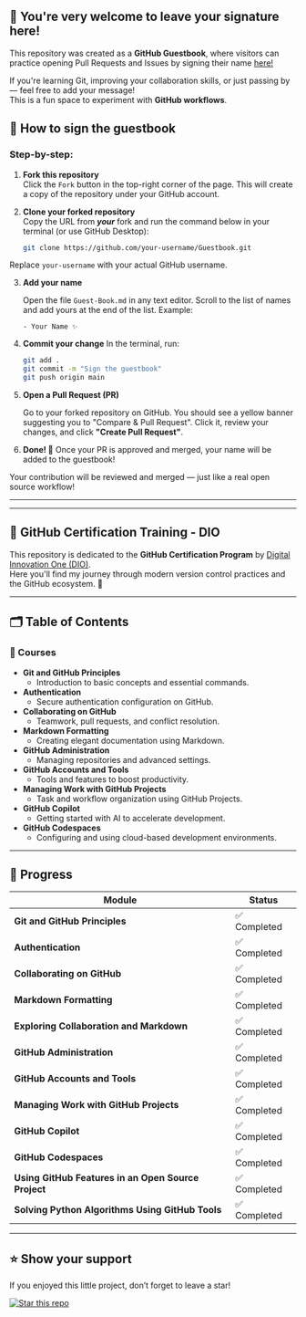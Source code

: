 ## 🤝 You're very welcome to leave your signature here! 
This repository was created as a **GitHub Guestbook**, where visitors can practice opening Pull Requests and Issues
by signing their name [here!](./Guest-Book.md)

If you're learning Git, improving your collaboration skills, or just passing by — feel free to add your message!  
This is a fun space to experiment with **GitHub workflows**.
## 📌 How to sign the guestbook

### Step-by-step:

1. **Fork this repository**  
   Click the `Fork` button in the top-right corner of the page. This will create a copy of the repository under your GitHub account.

2. **Clone your forked repository**  
   Copy the URL from ***your*** fork and run the command below in your terminal (or use GitHub Desktop):
   ```bash
   git clone https://github.com/your-username/Guestbook.git
Replace `your-username` with your actual GitHub username.


3. **Add your name**

   Open the file `Guest-Book.md` in any text editor.
   Scroll to the list of names and add yours at the end of the list. Example:

   ```
   - Your Name ✨
5. **Commit your change**
   In the terminal, run:

   ```bash
   git add .
   git commit -m "Sign the guestbook"
   git push origin main
   ```

6. **Open a Pull Request (PR)**

   Go to your forked repository on GitHub. You should see a yellow banner suggesting you to "Compare & Pull Request".
   Click it, review your changes, and click **"Create Pull Request"**.

7. **Done! 🎉**
   Once your PR is approved and merged, your name will be added to the guestbook!

Your contribution will be reviewed and merged — just like a real open source workflow!

---

---

## 🧭 GitHub Certification Training - DIO

This repository is dedicated to the **GitHub Certification Program** by [Digital Innovation One (DIO)](https://www.dio.me/).  
Here you'll find my journey through modern version control practices and the GitHub ecosystem. 🐙

---

## 🗂️ Table of Contents

### **📖 Courses**
- **Git and GitHub Principles**  
  - Introduction to basic concepts and essential commands.
- **Authentication**  
  - Secure authentication configuration on GitHub.
- **Collaborating on GitHub**  
  - Teamwork, pull requests, and conflict resolution.
- **Markdown Formatting**  
  - Creating elegant documentation using Markdown.
- **GitHub Administration**  
  - Managing repositories and advanced settings.
- **GitHub Accounts and Tools**  
  - Tools and features to boost productivity.
- **Managing Work with GitHub Projects**  
  - Task and workflow organization using GitHub Projects.
- **GitHub Copilot**  
  - Getting started with AI to accelerate development.
- **GitHub Codespaces**  
  - Configuring and using cloud-based development environments.

---

## 🎯 Progress

| Module                                                                  | Status       |
| ----------------------------------------------------------------------- | ------------ |
| **Git and GitHub Principles**                                           | ✅ Completed |
| **Authentication**                                                     | ✅ Completed |
| **Collaborating on GitHub**                                            | ✅ Completed |
| **Markdown Formatting**                                                | ✅ Completed |
| **Exploring Collaboration and Markdown**                               | ✅ Completed |
| **GitHub Administration**                                              | ✅ Completed |
| **GitHub Accounts and Tools**                                          | ✅ Completed |
| **Managing Work with GitHub Projects**                                 | ✅ Completed |
| **GitHub Copilot**                                                     | ✅ Completed |
| **GitHub Codespaces**                                                  | ✅ Completed |
| **Using GitHub Features in an Open Source Project**                    | ✅ Completed |
| **Solving Python Algorithms Using GitHub Tools**                       | ✅ Completed |

---

## ⭐ Show your support

If you enjoyed this little project, don’t forget to leave a star!

[![Star this repo](https://img.shields.io/github/stars/BabiDoo/Guestbook?style=social)](https://https://github.com/BabiDoo/Guestbook)
